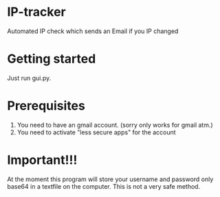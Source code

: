 # IP-tracker
Automated IP check which sends an Email if you IP changed

# Getting started
Just run gui.py.

# Prerequisites
1. You need to have an gmail account. (sorry only works for gmail atm.)
2. You need to activate "less secure apps" for the account

# Important!!!
At the moment this program will store your username and password only base64 in a textfile on the computer. This is not a very safe method.
